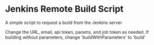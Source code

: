 # Jenkins Remote Build Script
A simple script to request a build from the Jenkins server

Change the URL, email, api token, params, and job token as needed. If building without parameters, change 'buildWithParameters' to 'build'
